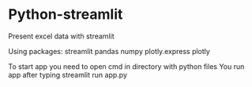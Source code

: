 # Python-streamlit

Present excel data with streamlit

Using packages:
streamlit
pandas
numpy
plotly.express
plotly

To start app you need to open cmd in directory with python files
You run app after typing
streamlit run app.py
